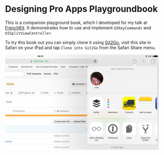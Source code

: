 # Designing Pro Apps Playgroundbook

This is a companion playground book, which I developed for my talk at [FrenchKit](http://frenchkit.fr). It demonstrates how to use and implement `UIKeyCommands` and `UISplitViewController`.

To try this book out you can simply clone it using [Git2Go](https://appsto.re/de/5yWB5.i), visit this site in Safari on your iPad and tap `Clone into Git2Go` from the Safari Share menu.

![](./assets/ShareMenu.jpg)